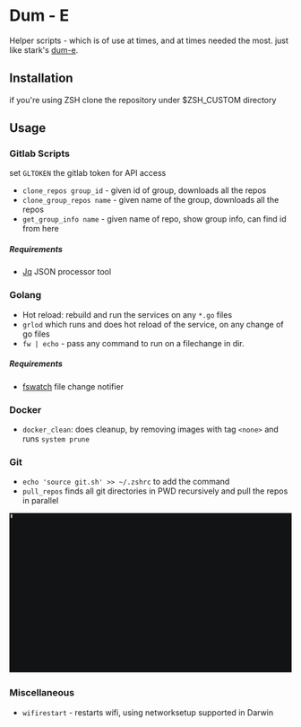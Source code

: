 # Dum - E
Helper scripts - which is of use at times, and at times needed the most. just like stark's [dum-e](http://ironman.wikia.com/wiki/Dum-E_and_U).


## Installation
if you're using ZSH clone the repository under $ZSH_CUSTOM directory

## Usage

### Gitlab Scripts
set `GLTOKEN` the gitlab token for API access
- `clone_repos group_id`  - given id of group, downloads all the repos
- `clone_group_repos name` - given name of the group, downloads all the repos
- `get_group_info name` - given name of repo, show group info, can find id from here

##### Requirements
* [Jq](https://stedolan.github.io/jq/) JSON processor tool

### Golang
- Hot reload: rebuild and run the services on any `*.go` files
- `grlod` which runs and does hot reload of the service, on any change of go files
- `fw | echo` - pass any command to run on a filechange in dir.

##### Requirements
* [fswatch](https://github.com/emcrisostomo/fswatch)  file change notifier

### Docker
- `docker_clean`: does cleanup, by removing images with tag `<none>` and runs `system prune` 

### Git
- `echo 'source git.sh' >> ~/.zshrc` to add the command
- `pull_repos` finds all git directories in PWD recursively and pull the repos in parallel

![pull_repos](./screenrec/pull_repos.gif)

### Miscellaneous
- `wifirestart` - restarts wifi, using networksetup supported in Darwin
